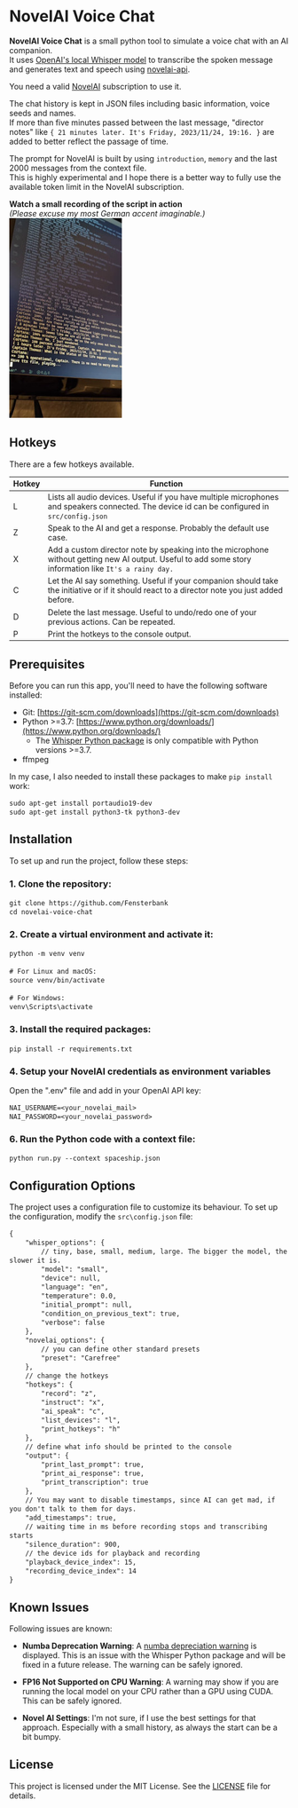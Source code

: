 # NovelAI Voice Chat

**NovelAI Voice Chat** is a small python tool to simulate a voice chat with an AI companion.  
It uses [OpenAI's local Whisper model](https://github.com/openai/whisper) to transcribe the spoken message and generates text and speech using [novelai-api](https://github.com/Aedial/novelai-api).

You need a valid [NovelAI](https://novelai.net/) subscription to use it.

The chat history is kept in JSON files including basic information, voice seeds and names.  
If more than five minutes passed between the last message, "director notes" like `{ 21 minutes later. It's Friday, 2023/11/24, 19:16. }` are added to better reflect the passage of time. 

The prompt for NovelAI is built by using `introduction`, `memory` and the last 2000 messages from the context file.  
This is highly experimental and I hope there is a better way to fully use the available token limit in the NovelAI subscription.

**Watch a small recording of the script in action**  
*(Please excuse my most German accent imaginable.)*  
[![Watch the video](/docs/demo-thumb.jpg)](https://storage.f-bit.software/f/cfb6d8b9b75a4d3dbb0b/)

## Hotkeys
There are a few hotkeys available.

| Hotkey | Function |
| -------- | --------  |
| L | Lists all audio devices. Useful if you have multiple microphones and speakers connected. The device id can be configured in `src/config.json` |
| Z | Speak to the AI and get a response. Probably the default use case. |
| X | Add a custom director note by speaking into the microphone without getting new AI output. Useful to add some story information like `It's a rainy day.` |
| C | Let the AI say something. Useful if your companion should take the initiative or if it should react to a director note you just added before. |
| D | Delete the last message. Useful to undo/redo one of your previous actions. Can be repeated. |
| P | Print the hotkeys to the console output. |

## Prerequisites
Before you can run this app, you'll need to have the following software installed:

- Git: [https://git-scm.com/downloads](https://git-scm.com/downloads)
- Python >=3.7: [https://www.python.org/downloads/](https://www.python.org/downloads/)
  - The [Whisper Python package](https://github.com/openai/whisper) is only compatible with Python versions >=3.7.
- ffmpeg

In my case, I also needed to install these packages to make `pip install` work:
```
sudo apt-get install portaudio19-dev
sudo apt-get install python3-tk python3-dev
```

## Installation
To set up and run the project, follow these steps:

### 1. Clone the repository:

```
git clone https://github.com/Fensterbank
cd novelai-voice-chat
```

### 2. Create a virtual environment and activate it:

```
python -m venv venv

# For Linux and macOS:
source venv/bin/activate

# For Windows:
venv\Scripts\activate
```

### 3. Install the required packages:

```
pip install -r requirements.txt
```

### 4. Setup your NovelAI credentials as environment variables


Open the ".env" file and add in your OpenAI API key:
```
NAI_USERNAME=<your_novelai_mail>
NAI_PASSWORD=<your_novelai_password>
```

### 6. Run the Python code with a context file:

```
python run.py --context spaceship.json
```

## Configuration Options

The project uses a configuration file to customize its behaviour. To set up the configuration, modify the `src\config.json` file:

```jsonc
{
    "whisper_options": {
        // tiny, base, small, medium, large. The bigger the model, the slower it is.
        "model": "small",
        "device": null,
        "language": "en",
        "temperature": 0.0,
        "initial_prompt": null,
        "condition_on_previous_text": true,
        "verbose": false
    },
    "novelai_options": {
        // you can define other standard presets
        "preset": "Carefree"
    },
    // change the hotkeys
    "hotkeys": {
        "record": "z",
        "instruct": "x",
        "ai_speak": "c",
        "list_devices": "l",
        "print_hotkeys": "h"
    },
    // define what info should be printed to the console
    "output": {
        "print_last_prompt": true,
        "print_ai_response": true,
        "print_transcription": true
    },
    // You may want to disable timestamps, since AI can get mad, if you don't talk to them for days.
    "add_timestamps": true,
    // waiting time in ms before recording stops and transcribing starts
    "silence_duration": 900,
    // the device ids for playback and recording
    "playback_device_index": 15,
    "recording_device_index": 14
}
```

## Known Issues

Following issues are known:

- **Numba Deprecation Warning**: A [numba depreciation warning](https://numba.readthedocs.io/en/stable/reference/deprecation.html#deprecation-of-object-mode-fall-back-behaviour-when-using-jit) is displayed. This is an issue with the Whisper Python package and will be fixed in a future release. The warning can be safely ignored.

- **FP16 Not Supported on CPU Warning**: A warning may show if you are running the local model on your CPU rather than a GPU using CUDA. This can be safely ignored.

- **Novel AI Settings**: I'm not sure, if I use the best settings for that approach. Especially with a small history, as always the start can be a bit bumpy.

## License
This project is licensed under the MIT License. See the [LICENSE](LICENSE) file for details.

